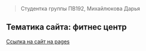 > Студентка группы ПВ192, Михайлюкова Дарья
## Тематика сайта: фитнес центр

[Ссылка на сайт на pages](https://mikhaylyukovada22pv192.github.io/)